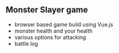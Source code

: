 ## Monster Slayer game

- browser based game build using Vue.js
- monster health and your health
- various options for attacking
- battle log
